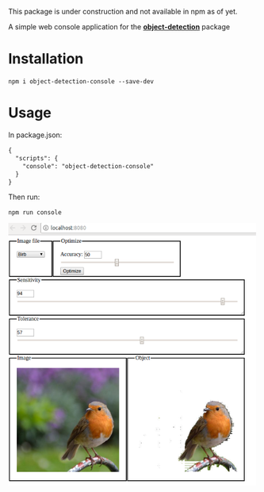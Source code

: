 This package is under construction and not available in npm as of yet.

A simple web console application for the [**object-detection**](https://github.com/rosesonfire/objectDetection) package
# Installation
`npm i object-detection-console --save-dev`
# Usage
In package.json:
```
{
  "scripts": {
    "console": "object-detection-console"
  }
}
```
Then run:
```
npm run console
```
<img src="./sample.png" width="500" />